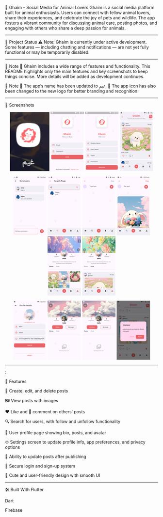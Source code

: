 🐾 Ghaim – Social Media for Animal Lovers
Ghaim is a social media platform built for animal enthusiasts. Users can connect with fellow animal lovers, share their experiences, and celebrate the joy of pets and wildlife. The app fosters a vibrant community for discussing animal care, posting photos, and engaging with others who share a deep passion for animals.
____________
🚧 Project Status
⚠️ Note: Ghaim is currently under active development.
Some features — including chatting and notifications — are not yet fully functional or may be temporarily disabled.
____________
📌 Note
🔧 Ghaim includes a wide range of features and functionality.
This README highlights only the main features and key screenshots to keep things concise.
More details will be added as development continues.


📝 Note
📛 The app’s name has been updated to غيم.
🔆 The app icon has also been changed to the new logo for better branding and recognition.


____________
📸 Screenshots
<p align="center">
  <img src="social media screens/12.png" width="130" alt="Screenshot 12" />
  <img src="social media screens/1.png" width="110" alt="Screenshot 1" />
  <img src="social media screens/2.png" width="110" alt="Screenshot 2" />
  <img src="social media screens/3.png" width="110" alt="Screenshot 3" />
</p>
<p align="center">
  <img src="social media screens/4.png" width="110" alt="Screenshot 4" />
  <img src="social media screens/5.png" width="110" alt="Screenshot 5" />  <img src="social media screens/14.png" width="110" alt="Screenshot 5" />
  <img src="social media screens/15.png" width="110" alt="Screenshot 5" />

  <img src="social media screens/6.png" width="110" alt="Screenshot 6" />
  <img src="social media screens/7.png" width="110" alt="Screenshot 7" />
</p>
<p align="center">
  <img src="social media screens/8.png" width="110" alt="Screenshot 8" />
  <img src="social media screens/9.png" width="110" alt="Screenshot 9" />
  <img src="social media screens/10.png" width="110" alt="Screenshot 10" />
  <img src="social media screens/11.png" width="110" alt="Screenshot 11" />
</p>


____________
:

🌟 Features

📝 Create, edit, and delete posts

🖼️ View posts with images

❤️ Like and 💬 comment on others’ posts

🔍 Search for users, with follow and unfollow functionality

👤 User profile page showing bio, posts, and avatar

⚙️ Settings screen to update profile info, app preferences, and privacy options

🔄 Ability to update posts after publishing

🔐 Secure login and sign-up system

🎨 Cute and user-friendly design with smooth UI

__________________

🛠️ Built With
Flutter

Dart

Firebase
